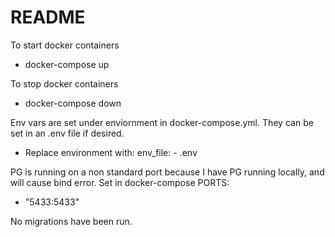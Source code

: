 # README

To start docker containers
* docker-compose up

To stop docker containers
* docker-compose down

Env vars are set under enviornment in docker-compose.yml. They can be set in an .env file if desired.
* Replace environment with:
env_file:
      - .env

PG is running on a non standard port because I have PG running locally, and will cause bind error.
Set in docker-compose PORTS:
 - "5433:5433"
 
No migrations have been run.
 
